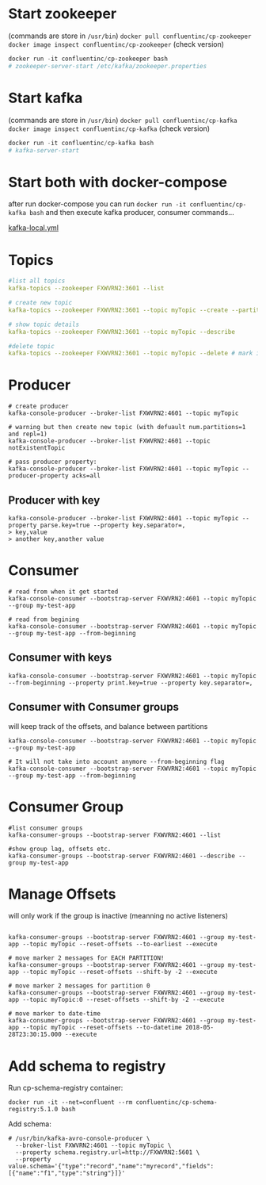 

# Start zookeeper

(commands are store in `/usr/bin`)
`docker pull confluentinc/cp-zookeeper`   
`docker image inspect confluentinc/cp-zookeeper` (check version)
```powershell
docker run -it confluentinc/cp-zookeeper bash
# zookeeper-server-start /etc/kafka/zookeeper.properties
```

# Start kafka

(commands are store in `/usr/bin`)
`docker pull confluentinc/cp-kafka`
`docker image inspect confluentinc/cp-kafka` (check version)
```powershell
docker run -it confluentinc/cp-kafka bash
# kafka-server-start
```


# Start both with docker-compose

after run docker-compose you can run `docker run -it confluentinc/cp-kafka bash` and then execute kafka producer, consumer commands...

[kafka-local.yml](https://github.com/miticv/miticv.github.io/blob/master/kafka-local.yml)

# Topics

```yaml
#list all topics
kafka-topics --zookeeper FXWVRN2:3601 --list

# create new topic
kafka-topics --zookeeper FXWVRN2:3601 --topic myTopic --create --partitions 3 --replication-factor 3

# show topic details
kafka-topics --zookeeper FXWVRN2:3601 --topic myTopic --describe

#delete topic
kafka-topics --zookeeper FXWVRN2:3601 --topic myTopic --delete # mark it for deletion. It will not work unless: delete.topic.delete=true
```

# Producer
```
# create producer
kafka-console-producer --broker-list FXWVRN2:4601 --topic myTopic

# warning but then create new topic (with defuault num.partitions=1 and repl=1) 
kafka-console-producer --broker-list FXWVRN2:4601 --topic notExistentTopic   

# pass producer property:
kafka-console-producer --broker-list FXWVRN2:4601 --topic myTopic --producer-property acks=all  

```

## Producer with key
```
kafka-console-producer --broker-list FXWVRN2:4601 --topic myTopic --property parse.key=true --property key.separator=,
> key,value
> another key,another value
```

# Consumer
```
# read from when it get started
kafka-console-consumer --bootstrap-server FXWVRN2:4601 --topic myTopic --group my-test-app

# read from begining
kafka-console-consumer --bootstrap-server FXWVRN2:4601 --topic myTopic --group my-test-app --from-beginning 
```
## Consumer with keys

```
kafka-console-consumer --bootstrap-server FXWVRN2:4601 --topic myTopic --from-beginning --property print.key=true --property key.separator=,
```

## Consumer with Consumer groups
will keep track of the offsets, and balance between partitions

```
kafka-console-consumer --bootstrap-server FXWVRN2:4601 --topic myTopic --group my-test-app

# It will not take into account anymore --from-beginning flag
kafka-console-consumer --bootstrap-server FXWVRN2:4601 --topic myTopic --group my-test-app --from-beginning 
```

# Consumer Group

```
#list consumer groups
kafka-consumer-groups --bootstrap-server FXWVRN2:4601 --list

#show group lag, offsets etc.
kafka-consumer-groups --bootstrap-server FXWVRN2:4601 --describe --group my-test-app 
```

# Manage Offsets
 will only work if the group is inactive (meanning no active listeners)
 
```

kafka-consumer-groups --bootstrap-server FXWVRN2:4601 --group my-test-app --topic myTopic --reset-offsets --to-earliest --execute 

# move marker 2 messages for EACH PARTITION!
kafka-consumer-groups --bootstrap-server FXWVRN2:4601 --group my-test-app --topic myTopic --reset-offsets --shift-by -2 --execute  

# move marker 2 messages for partition 0
kafka-consumer-groups --bootstrap-server FXWVRN2:4601 --group my-test-app --topic myTopic:0 --reset-offsets --shift-by -2 --execute 

# move marker to date-time
kafka-consumer-groups --bootstrap-server FXWVRN2:4601 --group my-test-app --topic myTopic --reset-offsets --to-datetime 2018-05-28T23:30:15.000 --execute
```


# Add schema to registry

Run cp-schema-registry container:
```
docker run -it --net=confluent --rm confluentinc/cp-schema-registry:5.1.0 bash
```
Add schema:
```
# /usr/bin/kafka-avro-console-producer \
  --broker-list FXWVRN2:4601 --topic myTopic \
  --property schema.registry.url=http://FXWVRN2:5601 \
  --property value.schema='{"type":"record","name":"myrecord","fields":[{"name":"f1","type":"string"}]}'
```
